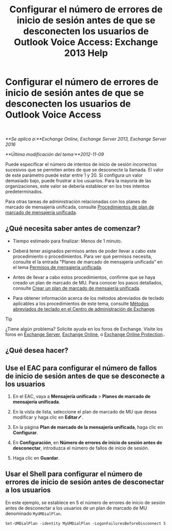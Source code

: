 ﻿---
title: 'Configurar el número de errores de inicio de sesión antes de que se desconecten los usuarios de Outlook Voice Access: Exchange 2013 Help'
TOCTitle: Configurar el número de errores de inicio de sesión antes de que se desconecten los usuarios de Outlook Voice Access
ms:assetid: 02f93888-168c-44bb-8cf6-17f5fcc3d733
ms:mtpsurl: https://technet.microsoft.com/es-es/library/Ee423537(v=EXCHG.150)
ms:contentKeyID: 49895440
ms.date: 05/22/2018
mtps_version: v=EXCHG.150
ms.translationtype: MT
---

# Configurar el número de errores de inicio de sesión antes de que se desconecten los usuarios de Outlook Voice Access

 

_**Se aplica a:**Exchange Online, Exchange Server 2013, Exchange Server 2016_

_**Última modificación del tema:**2012-11-09_

Puede especificar el número de intentos de inicio de sesión incorrectos sucesivos que se permiten antes de que se desconecte la llamada. El valor de este parámetro puede estar entre 1 y 20. Si configura un valor demasiado bajo, puede frustrar a los usuarios. Para la mayoría de las organizaciones, este valor se debería establecer en los tres intentos predeterminados.

Para otras tareas de administración relacionadas con los planes de marcado de mensajería unificada, consulte [Procedimientos de plan de marcado de mensajería unificada](um-dial-plan-procedures-exchange-2013-help.md).

## ¿Qué necesita saber antes de comenzar?

  - Tiempo estimado para finalizar: Menos de 1 minuto.

  - Deberá tener asignados permisos antes de poder llevar a cabo este procedimiento o procedimientos. Para ver qué permisos necesita, consulte el la entrada "Planes de marcado de mensajería unificada" en el tema [Permisos de mensajería unificada](unified-messaging-permissions-exchange-2013-help.md).

  - Antes de llevar a cabo estos procedimientos, confirme que se haya creado un plan de marcado de MU. Para conocer los pasos detallados, consulte [Crear un plan de marcado de mensajería unificada](create-a-um-dial-plan-exchange-2013-help.md).

  - Para obtener información acerca de los métodos abreviados de teclado aplicables a los procedimientos de este tema, consulte [Métodos abreviados de teclado en el Centro de administración de Exchange](keyboard-shortcuts-in-the-exchange-admin-center-exchange-online-protection-help.md).


> [!TIP]
> ¿Tiene algún problema? Solicite ayuda en los foros de Exchange. Visite los foros en <A href="https://go.microsoft.com/fwlink/p/?linkid=60612">Exchange Server</A>, <A href="https://go.microsoft.com/fwlink/p/?linkid=267542">Exchange Online</A>, o <A href="https://go.microsoft.com/fwlink/p/?linkid=285351">Exchange Online Protection</A>..



## ¿Qué desea hacer?

## Use el EAC para configurar el número de fallos de inicio de sesión antes de que se desconecte a los usuarios

1.  En el EAC, vaya a **Mensajería unificada** \> **Planes de marcado de mensajería unificada**.

2.  En la vista de lista, seleccione el plan de marcado de MU que desea modificar y haga clic en **Editar**![Icono Editar](images/Bb124582.6f53ccb2-1f13-4c02-bea0-30690e6ea71d(EXCHG.150).gif "Icono Editar").

3.  En la página **Plan de marcado de la mensajería unificada**, haga clic en **Configurar**.

4.  En **Configuración**, en **Número de errores de inicio de sesión antes de desconectar**, introduzca el número de fallos de inicio de sesión.

5.  Haga clic en **Guardar**.

## Usar el Shell para configurar el número de errores de inicio de sesión antes de desconectar a los usuarios

En este ejemplo, se establece en 5 el número de errores de inicio de sesión antes de desconectar a los usuarios de un plan de marcado de MU denominado `MyUMDialPlan`.

    Set-UMDialPlan -identity MyUMDialPlan -LogonFailuresBeforeDisconnect 5

